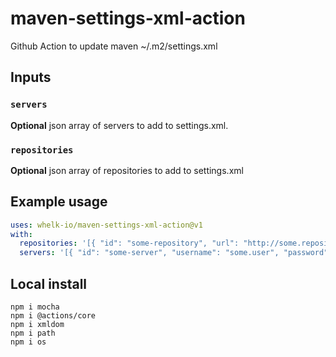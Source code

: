 # maven-settings-xml-action

Github Action to update maven ~/.m2/settings.xml

## Inputs

### `servers`

**Optional** json array of servers to add to settings.xml.

### `repositories`
**Optional** json array of repositories to add to settings.xml

## Example usage

````yaml
uses: whelk-io/maven-settings-xml-action@v1
with:
  repositories: '[{ "id": "some-repository", "url": "http://some.repository.url" }]'
  servers: '[{ "id": "some-server", "username": "some.user", "password": "some.password" }]'
````

## Local install

````
npm i mocha
npm i @actions/core
npm i xmldom
npm i path
npm i os
````
